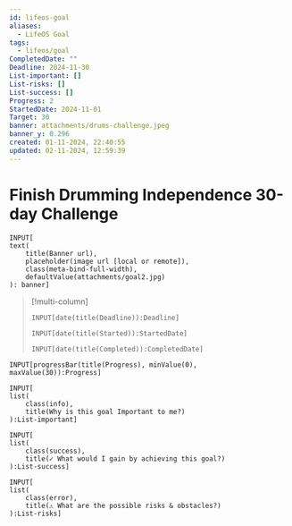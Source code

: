```yaml
---
id: lifeos-goal
aliases:
  - LifeOS Goal
tags:
  - lifeos/goal
CompletedDate: ""
Deadline: 2024-11-30
List-important: []
List-risks: []
List-success: []
Progress: 2
StartedDate: 2024-11-01
Target: 30
banner: attachments/drums-challenge.jpeg
banner_y: 0.296
created: 01-11-2024, 22:40:55
updated: 02-11-2024, 12:59:39
---
```


# Finish Drumming Independence 30-day Challenge

```meta-bind
INPUT[
text(
    title(Banner url),
    placeholder(image url [local or remote]),
    class(meta-bind-full-width), 
    defaultValue(attachments/goal2.jpg)
): banner]
```

> [!multi-column]
> ```meta-bind
> INPUT[date(title(Deadline)):Deadline]
> ```
> ```meta-bind
> INPUT[date(title(Started)):StartedDate]
> ```
> ```meta-bind
> INPUT[date(title(Completed)):CompletedDate]
> ```

```meta-bind  
INPUT[progressBar(title(Progress), minValue(0), maxValue(30)):Progress]  
```

```meta-bind
INPUT[
list(
    class(info),
    title(Why is this goal Important to me?)
):List-important]
```

```meta-bind
INPUT[
list(
    class(success), 
    title(✓ What would I gain by achieving this goal?)
):List-success]
```

```meta-bind
INPUT[
list(
    class(error),
    title(⚠ What are the possible risks & obstacles?)
):List-risks]
```

